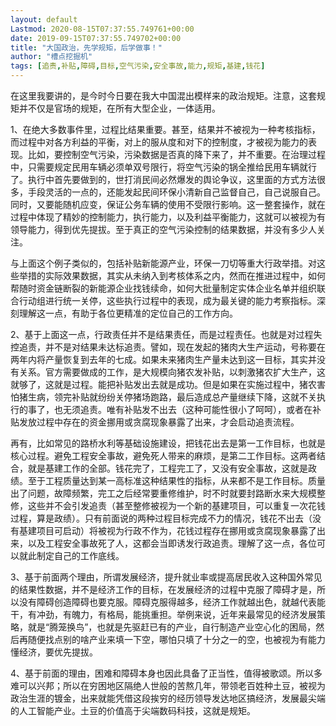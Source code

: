 ```yaml
---
layout: default
Lastmod: 2020-08-15T07:37:55.749761+00:00
date: 2019-09-15T07:37:55.749702+00:00
title: "大国政治，先学规矩，后学做事！"
author: "槽点挖掘机"
tags: [追责,补贴,障碍,目标,空气污染,安全事故,能力,规矩,基建,钱花]
---
```


在这里我要讲的，是今时今日要在我大中国混出模样来的政治规矩。注意，这套规矩并不仅是官场的规矩，在所有大型企业，一体适用。

1、在绝大多数事件里，过程比结果重要。甚至，结果并不被视为一种考核指标，而过程中对各方利益的平衡，对上的服从度和对下的控制度，才被视为能力的表现。比如，要控制空气污染，污染数据是否真的降下来了，并不重要。在治理过程中，只需要规定民用车辆必须单双号限行，将空气污染的锅全推给民用车辆就行了。执行中首先要做到的，世打消民间必然爆发的舆论争议，这里面的方式方法很多，手段灵活的一点的，还能发起民间环保小清新自己监督自己，自己说服自己。同时，又要能随机应变，保证公务车辆的使用不受限行影响。这一整套操作，就在过程中体现了精妙的控制能力，执行能力，以及利益平衡能力，这就可以被视为有领导能力，得到优先提拔。至于真正的空气污染控制的结果数据，并没有多少人关注。

与上面这个例子类似的，包括补贴新能源产业，环保一刀切等重大行政举措。对这些举措的实际效果数据，其实从未纳入到考核体系之内，然而在推进过程中，如何帮随时资金链断裂的新能源企业找钱续命，如何大批量制定实体企业名单并组织联合行动组进行统一关停，这些执行过程中的表现，成为最关键的能力考察指标。深刻理解这一点，有助于各位更精准的定位自己的工作方向。

2、基于上面这一点，行政责任并不是结果责任，而是过程责任。也就是对过程失控追责，并不是对结果未达标追责。譬如，现在发起的猪肉大生产运动，号称要在两年内将产量恢复到去年的七成。如果未来猪肉生产量未达到这一目标，其实并没有关系。官方需要做成的工作，是大规模向猪农发补贴，以刺激猪农扩大生产，这就够了，这就是过程。能把补贴发出去就是成功。但是如果在实施过程中，猪农害怕猪生病，领完补贴就纷纷关停猪场跑路，最后造成总产量继续下降，这就不关执行的事了，也无须追责。唯有补贴发不出去（这种可能性很小了呵呵），或者在补贴发放过程中存在的资金挪用或贪腐现象暴露了出来，才会启动追责流程。

再有，比如常见的路桥水利等基础设施建设，把钱花出去是第一工作目标，也就是核心过程。避免工程安全事故，避免死人带来的麻烦，是第二工作目标。这两者结合，就是基建工作的全部。钱花完了，工程完工了，又没有安全事故，这就是政绩。至于工程质量达到某一高标准这种结果性的指标，从来都不是工作目标。质量出了问题，故障频繁，完工之后经常要重修维护，时不时就要封路断水来大规模整修，这些并不会引发追责（甚至整修被视为一个新的基建项目，可以重复一次花钱过程，算是政绩）。只有前面说的两种过程目标完成不力的情况，钱花不出去（没有基建项目可启动）将被视为行政不作为，花钱过程存在挪用或贪腐现象暴露了出来，以及工程安全事故死了人，这都会当即诱发行政追责。理解了这一点，各位可以就此制定自己的工作底线。

3、基于前面两个理由，所谓发展经济，提升就业率或提高居民收入这种国外常见的结果性数据，并不是经济工作的目标，在发展经济的过程中克服了障碍才是，所以没有障碍创造障碍也要克服。障碍克服得越多，经济工作就越出色，就越代表能干，有冲劲，有魄力，有格局，能挑重担。举例来说，近年来最常见的经济发展策略，就是“腾笼换鸟”，也就是先驱赶已有的产业，自行制造产业空心化的困局，然后再随便找点别的啥产业来填一下空，哪怕只填了十分之一的空，也被视为有能力懂经济，要优先提拔。

4、基于前面的理由，困难和障碍本身也因此具备了正当性，值得被歌颂。所以多难可以兴邦；所以在穷困地区隔绝人世般的苦熬几年，带领老百姓种土豆，被视为政治生涯的镀金，出来就能凭借这段挨穷的经历领导发达地区搞经济，发展最尖端的人工智能产业。土豆的价值高于尖端数码科技，这就是规矩。
